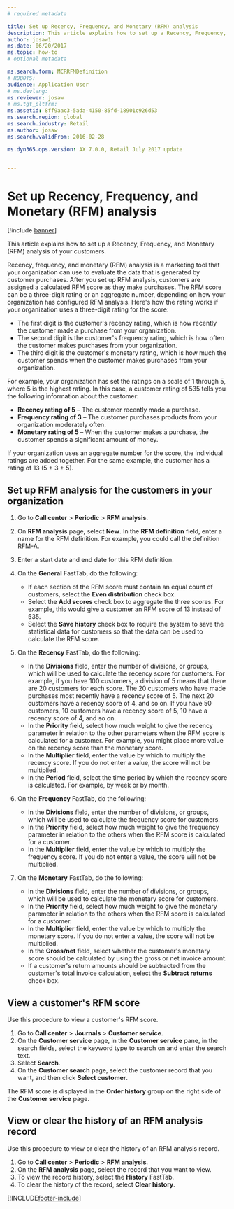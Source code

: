 ```yaml
---
# required metadata

title: Set up Recency, Frequency, and Monetary (RFM) analysis
description: This article explains how to set up a Recency, Frequency, and Monetary (RFM) analysis of your customers.
author: josaw1
ms.date: 06/20/2017
ms.topic: how-to
# optional metadata

ms.search.form: MCRRFMDefinition
# ROBOTS: 
audience: Application User
# ms.devlang: 
ms.reviewer: josaw
# ms.tgt_pltfrm: 
ms.assetid: 8ff9aac3-5ada-4150-85fd-18901c926d53
ms.search.region: global
ms.search.industry: Retail
ms.author: josaw
ms.search.validFrom: 2016-02-28

ms.dyn365.ops.version: AX 7.0.0, Retail July 2017 update


---
```


# Set up Recency, Frequency, and Monetary (RFM) analysis

[!include [banner](includes/banner.md)]

This article explains how to set up a Recency, Frequency, and Monetary (RFM) analysis of your customers.

Recency, frequency, and monetary (RFM) analysis is a marketing tool that your organization can use to evaluate the data that is generated by customer purchases. After you set up RFM analysis, customers are assigned a calculated RFM score as they make purchases. The RFM score can be a three-digit rating or an aggregate number, depending on how your organization has configured RFM analysis. Here's how the rating works if your organization uses a three-digit rating for the score:

- The first digit is the customer's recency rating, which is how recently the customer made a purchase from your organization.
- The second digit is the customer's frequency rating, which is how often the customer makes purchases from your organization.
- The third digit is the customer's monetary rating, which is how much the customer spends when the customer makes purchases from your organization.

For example, your organization has set the ratings on a scale of 1 through 5, where 5 is the highest rating. In this case, a customer rating of 535 tells you the following information about the customer:

- **Recency rating of 5** – The customer recently made a purchase.
- **Frequency rating of 3** – The customer purchases products from your organization moderately often.
- **Monetary rating of 5** – When the customer makes a purchase, the customer spends a significant amount of money.

If your organization uses an aggregate number for the score, the individual ratings are added together. For the same example, the customer has a rating of 13 (5 + 3 + 5).

## Set up RFM analysis for the customers in your organization

1. Go to **Call center** \> **Periodic** \> **RFM analysis**.
2. On **RFM analysis** page, select **New**. In the **RFM definition** field, enter a name for the RFM definition. For example, you could call the definition RFM-A.
3. Enter a start date and end date for this RFM definition.
4. On the **General** FastTab, do the following:

    - If each section of the RFM score must contain an equal count of customers, select the **Even distribution** check box.
    - Select the **Add scores** check box to aggregate the three scores. For example, this would give a customer an RFM score of 13 instead of 535.
    - Select the **Save history** check box to require the system to save the statistical data for customers so that the data can be used to calculate the RFM score.

5. On the **Recency** FastTab, do the following:

    - In the **Divisions** field, enter the number of divisions, or groups, which will be used to calculate the recency score for customers. For example, if you have 100 customers, a division of 5 means that there are 20 customers for each score. The 20 customers who have made purchases most recently have a recency score of 5. The next 20 customers have a recency score of 4, and so on. If you have 50 customers, 10 customers have a recency score of 5, 10 have a recency score of 4, and so on.
    - In the **Priority** field, select how much weight to give the recency parameter in relation to the other parameters when the RFM score is calculated for a customer. For example, you might place more value on the recency score than the monetary score.
    - In the **Multiplier** field, enter the value by which to multiply the recency score. If you do not enter a value, the score will not be multiplied.
    - In the **Period** field, select the time period by which the recency score is calculated. For example, by week or by month.

6. On the **Frequency** FastTab, do the following:

    - In the **Divisions** field, enter the number of divisions, or groups, which will be used to calculate the frequency score for customers.
    - In the **Priority** field, select how much weight to give the frequency parameter in relation to the others when the RFM score is calculated for a customer.
    - In the **Multiplier** field, enter the value by which to multiply the frequency score. If you do not enter a value, the score will not be multiplied.

7. On the **Monetary** FastTab, do the following:

    - In the **Divisions** field, enter the number of divisions, or groups, which will be used to calculate the monetary score for customers.
    - In the **Priority** field, select how much weight to give the monetary parameter in relation to the others when the RFM score is calculated for a customer.
    - In the **Multiplier** field, enter the value by which to multiply the monetary score. If you do not enter a value, the score will not be multiplied.
    - In the **Gross/net** field, select whether the customer's monetary score should be calculated by using the gross or net invoice amount.
    - If a customer's return amounts should be subtracted from the customer's total invoice calculation, select the **Subtract returns** check box.

## View a customer's RFM score

Use this procedure to view a customer's RFM score.

1. Go to **Call center** \> **Journals** \> **Customer service**.
2. On the **Customer service** page, in the **Customer service** pane, in the search fields, select the keyword type to search on and enter the search text.
3. Select **Search**.
4. On the **Customer search** page, select the customer record that you want, and then click **Select customer**.

The RFM score is displayed in the **Order history** group on the right side of the **Customer service** page.

## View or clear the history of an RFM analysis record

Use this procedure to view or clear the history of an RFM analysis record.

1. Go to **Call center** \> **Periodic** \> **RFM analysis**.
2. On the **RFM analysis** page, select the record that you want to view.
3. To view the record history, select the **History** FastTab.
4. To clear the history of the record, select **Clear history**.


[!INCLUDE[footer-include](../includes/footer-banner.md)]
